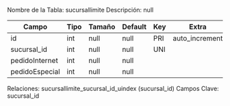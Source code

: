 
  Nombre de la Tabla: sucursallimite
  Descripción: null

| Campo          | Tipo | Tamaño    |  Default    | Key | Extra | Description | 
|----------------|------|-----------|-------------|-----|-------|-------------|
|id| int| null |null | PRI | auto_increment| null |
|sucursal_id| int| null |null | UNI | | null |
|pedidoInternet| int| null |null |  | | null |
|pedidoEspecial| int| null |null |  | | null |

Relaciones:  sucursallimite_sucursal_id_uindex (sucursal_id) 
Campos Clave: sucursal_id
